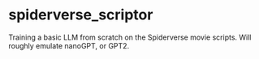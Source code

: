 # spiderverse_scriptor

Training a basic LLM from scratch on the Spiderverse movie scripts. Will roughly emulate nanoGPT, or GPT2.
